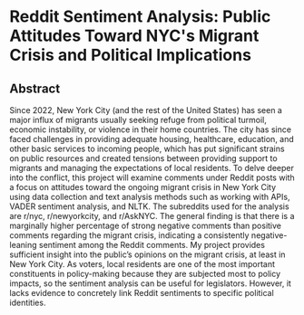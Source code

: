 # Reddit Sentiment Analysis: Public Attitudes Toward NYC's Migrant Crisis and Political Implications
## Abstract
Since 2022, New York City (and the rest of the United States) has seen a major influx of migrants usually seeking refuge from political turmoil, economic instability, or violence in their home countries. The city has since faced challenges in providing adequate housing, healthcare, education, and other basic services to incoming people, which has put significant strains on public resources and created tensions between providing support to migrants and managing the expectations of local residents. To delve deeper into the conflict, this project will examine comments under Reddit posts with a focus on attitudes toward the ongoing migrant crisis in New York City using data collection and text analysis methods such as working with APIs, VADER sentiment analysis, and NLTK. The subreddits used for the analysis are r/nyc, r/newyorkcity, and r/AskNYC. The general finding is that there is a marginally higher percentage of strong negative comments than positive comments regarding the migrant crisis, indicating a consistently negative-leaning sentiment among the Reddit comments. My project provides sufficient insight into the public’s opinions on the migrant crisis, at least in New York City. As voters, local residents are one of the most important constituents in policy-making because they are subjected most to policy impacts, so the sentiment analysis can be useful for legislators. However, it lacks evidence to concretely link Reddit sentiments to specific political identities. 
